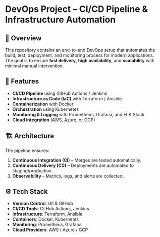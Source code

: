 # DevOps Project – CI/CD Pipeline & Infrastructure Automation

## 📌 Overview
This repository contains an end-to-end DevOps setup that automates the build, test, deployment, and monitoring process for modern applications.  
The goal is to ensure **fast delivery**, **high availability**, and **scalability** with minimal manual intervention.

## 🚀 Features
- **CI/CD Pipeline** using GitHub Actions / Jenkins
- **Infrastructure as Code (IaC)** with Terraform / Ansible
- **Containerization** with Docker
- **Orchestration** using Kubernetes
- **Monitoring & Logging** with Prometheus, Grafana, and ELK Stack
- **Cloud Integration** (AWS, Azure, or GCP)

## 🏗️ Architecture
The pipeline ensures:
1. **Continuous Integration (CI)** – Merges are tested automatically.
2. **Continuous Delivery (CD)** – Deployments are automated to staging/production.
3. **Observability** – Metrics, logs, and alerts are collected.


## ⚙️ Tech Stack
- **Version Control**: Git & GitHub
- **CI/CD Tools**: GitHub Actions, Jenkins
- **Infrastructure**: Terraform, Ansible
- **Containers**: Docker, Kubernetes
- **Monitoring**: Prometheus, Grafana
- **Cloud Providers**: AWS / Azure / GCP


